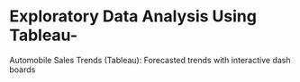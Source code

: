 # Exploratory Data Analysis Using Tableau-
Automobile Sales Trends (Tableau): Forecasted trends with interactive dash
boards
